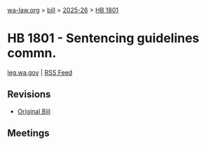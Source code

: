 [wa-law.org](/) > [bill](/bill/) > [2025-26](/bill/2025-26/) > [HB 1801](/bill/2025-26/hb/1801/)

# HB 1801 - Sentencing guidelines commn.
[leg.wa.gov](https://app.leg.wa.gov/billsummary?BillNumber=1801&Year=2025&Initiative=false) | [RSS Feed](./rss.xml)

## Revisions
* [Original Bill](1/)

## Meetings